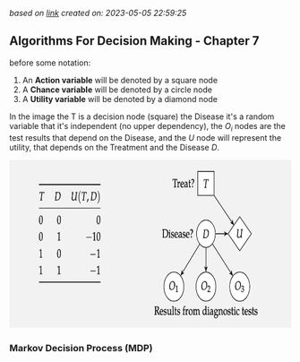 
*based on [link][1]*
*created on: 2023-05-05 22:59:25*
## Algorithms For Decision Making -  Chapter 7 

before some notation:
1. An **Action variable**  will be denoted by a square node 
2. A **Chance variable** will be denoted by a circle node 
3. A **Utility variable** will be denoted by a diamond node 

In the image the T is a decision node (square) the Disease it's a random variable that it's independent (no upper dependency), the $O_i$ nodes are the test results that depend on the Disease, and the $U$ node will represent the utility, that depends on the Treatment and the Disease $D$. 

<img src="img/afdm_7_1.png" style='height:300px;'>

### Markov Decision Process (MDP)






[//]: <> (References)
[1]: <https://algorithmsbook.com/files/dm.pdf>

[//]: <> (Some snippets)
[//]: # (add an image <img src="" style='height:400px;'>)
